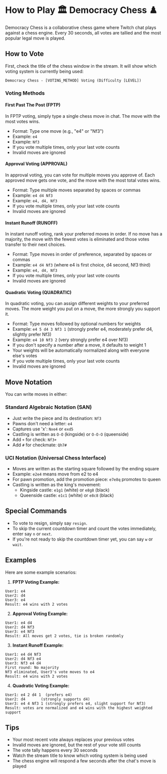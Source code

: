 # How to Play 🏛️ Democracy Chess ♟️

Democracy Chess is a collaborative chess game where Twitch chat plays against a chess engine. Every 30 seconds, all votes are tallied and the most popular legal move is played.

## How to Vote

First, check the title of the chess window in the stream. It will show which voting system is currently being used:

```
Democracy Chess - [VOTING_METHOD] Voting (Difficulty [LEVEL])
```

### Voting Methods

#### First Past The Post (FPTP)
In FPTP voting, simply type a single chess move in chat. The move with the most votes wins.

- Format: Type one move (e.g., "e4" or "Nf3")
- Example: `e4`
- Example: `Nf3`
- If you vote multiple times, only your last vote counts
- Invalid moves are ignored

#### Approval Voting (APPROVAL)
In approval voting, you can vote for multiple moves you approve of. Each approved move gets one vote, and the move with the most total votes wins.

- Format: Type multiple moves separated by spaces or commas
- Example: `e4 d4 Nf3`
- Example: `e4, d4, Nf3`
- If you vote multiple times, only your last vote counts
- Invalid moves are ignored

#### Instant Runoff (RUNOFF)
In instant runoff voting, rank your preferred moves in order. If no move has a majority, the move with the fewest votes is eliminated and those votes transfer to their next choices.

- Format: Type moves in order of preference, separated by spaces or commas
- Example: `e4 d4 Nf3` (where e4 is first choice, d4 second, Nf3 third)
- Example: `e4, d4, Nf3`
- If you vote multiple times, only your last vote counts
- Invalid moves are ignored

#### Quadratic Voting (QUADRATIC)
In quadratic voting, you can assign different weights to your preferred moves. The more weight you put on a move, the more strongly you support it.

- Format: Type moves followed by optional numbers for weights
- Example: `e4 5 d4 3 Nf3 1` (strongly prefer e4, moderately prefer d4, slightly prefer Nf3)
- Example: `e4 10 Nf3 2` (very strongly prefer e4 over Nf3)
- If you don't specify a number after a move, it defaults to weight 1
- Your weights will be automatically normalized along with everyone else's votes
- If you vote multiple times, only your last vote counts
- Invalid moves are ignored

## Move Notation

You can write moves in either:

### Standard Algebraic Notation (SAN)
- Just write the piece and its destination: `Nf3`
- Pawns don't need a letter: `e4`
- Captures use 'x': `Nxe4` or `exd5`
- Castling is written as `O-O` (kingside) or `O-O-O` (queenside)
- Add `+` for check: `Nf3+`
- Add `#` for checkmate: `Qh7#`

### UCI Notation (Universal Chess Interface)
- Moves are written as the starting square followed by the ending square
- Example: `e2e4` means move from e2 to e4
- For pawn promotion, add the promotion piece: `e7e8q` promotes to queen
- Castling is written as the king's movement:
  - Kingside castle: `e1g1` (white) or `e8g8` (black)
  - Queenside castle: `e1c1` (white) or `e8c8` (black)

## Special Commands

- To vote to resign, simply say `resign`.
- To skip the current countdown timer and count the votes immediately, enter say `n` or `next`.
- If you're not ready to skip the countdown timer yet, you can say `w` or `wait`.

## Examples

Here are some example scenarios:

1. **FPTP Voting Example:**
```
User1: e4
User2: d4
User3: e4
Result: e4 wins with 2 votes
```

2. **Approval Voting Example:**
```
User1: e4 d4
User2: d4 Nf3
User3: e4 Nf3
Result: All moves get 2 votes, tie is broken randomly
```

3. **Instant Runoff Example:**
```
User1: e4 d4 Nf3
User2: d4 Nf3 e4
User3: Nf3 e4 d4
First round: No majority
Nf3 eliminated, User3's vote moves to e4
Result: e4 wins with 2 votes
```

4. **Quadratic Voting Example:**
```
User1: e4 2 d4 1  (prefers e4)
User2: d4       (strongly supports d4)
User3: e4 4 Nf3 1 (strongly prefers e4, slight support for Nf3)
Result: votes are normalized and e4 wins with the highest weighted support
```

## Tips
- Your most recent vote always replaces your previous votes
- Invalid moves are ignored, but the rest of your vote still counts
- The vote tally happens every 30 seconds
- Watch the stream title to know which voting system is being used
- The chess engine will respond a few seconds after the chat's move is played
